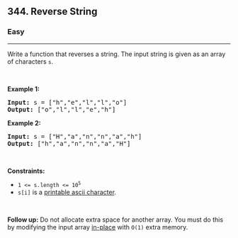<h2>344. Reverse String</h2><h3>Easy</h3><hr><div style="user-select: auto;"><p style="user-select: auto;">Write a function that reverses a string. The input string is given as an array of characters <code style="user-select: auto;">s</code>.</p>

<p style="user-select: auto;">&nbsp;</p>
<p style="user-select: auto;"><strong style="user-select: auto;">Example 1:</strong></p>
<pre style="user-select: auto;"><strong style="user-select: auto;">Input:</strong> s = ["h","e","l","l","o"]
<strong style="user-select: auto;">Output:</strong> ["o","l","l","e","h"]
</pre><p style="user-select: auto;"><strong style="user-select: auto;">Example 2:</strong></p>
<pre style="user-select: auto;"><strong style="user-select: auto;">Input:</strong> s = ["H","a","n","n","a","h"]
<strong style="user-select: auto;">Output:</strong> ["h","a","n","n","a","H"]
</pre>
<p style="user-select: auto;">&nbsp;</p>
<p style="user-select: auto;"><strong style="user-select: auto;">Constraints:</strong></p>

<ul style="user-select: auto;">
	<li style="user-select: auto;"><code style="user-select: auto;">1 &lt;= s.length &lt;= 10<sup style="user-select: auto;">5</sup></code></li>
	<li style="user-select: auto;"><code style="user-select: auto;">s[i]</code> is a <a href="https://en.wikipedia.org/wiki/ASCII#Printable_characters" target="_blank" style="user-select: auto;">printable ascii character</a>.</li>
</ul>

<p style="user-select: auto;">&nbsp;</p>
<p style="user-select: auto;"><strong style="user-select: auto;">Follow up:</strong> Do not allocate extra space for another array. You must do this by modifying the input array <a href="https://en.wikipedia.org/wiki/In-place_algorithm" target="_blank" style="user-select: auto;">in-place</a> with <code style="user-select: auto;">O(1)</code> extra memory.</p>
</div>